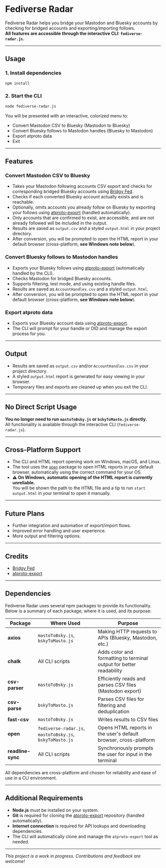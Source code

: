 # Fediverse Radar

Fediverse Radar helps you bridge your Mastodon and Bluesky accounts by checking for bridged accounts and exporting/importing follows.  
**All features are accessible through the interactive CLI: `fediverse-radar.js`.**

---

## Usage

### 1. Install dependencies

```sh
npm install
```

### 2. Start the CLI

```sh
node fediverse-radar.js
```

You will be presented with an interactive, colorized menu to:

- Convert Mastodon CSV to Bluesky (Mastodon to Bluesky)
- Convert Bluesky follows to Mastodon handles (Bluesky to Mastodon)
- Export atproto data
- Exit

---

## Features

### Convert Mastodon CSV to Bluesky

- Takes your Mastodon following accounts CSV export and checks for corresponding bridged Bluesky accounts using [Bridgy Fed](https://fed.brid.gy/).
- Checks if each converted Bluesky account actually exists and is reachable.
- Optionally, omits accounts you already follow on Bluesky by exporting your follows using [atproto-export](https://github.com/rdp-studio/atproto-export) (handled automatically).
- Only accounts that are confirmed to exist, are accessible, and are not already followed will be included in the output.
- Results are saved as `output.csv` and a styled `output.html` in your project directory.
- After conversion, you will be prompted to open the HTML report in your default browser (cross-platform, **see Windows note below**).

### Convert Bluesky follows to Mastodon handles

- Exports your Bluesky follows using [atproto-export](https://github.com/rdp-studio/atproto-export) (automatically handled by the CLI).
- Checks Mastodon for bridged Bluesky accounts.
- Supports filtering, test mode, and using existing handle files.
- Results are saved as `AccountHandles.csv` and a styled `output.html`.
- After conversion, you will be prompted to open the HTML report in your default browser (cross-platform, **see Windows note below**).

### Export atproto data

- Exports your Bluesky account data using [atproto-export](https://github.com/rdp-studio/atproto-export).
- The CLI will prompt for your handle or DID and manage the export process for you.

---

## Output

- Results are saved as `output.csv` and/or `AccountHandles.csv` in your project directory.
- A styled `output.html` report is generated for easy viewing in your browser.
- Temporary files and exports are cleaned up when you exit the CLI.

---

## No Direct Script Usage

**You no longer need to run `mastoToBsky.js` or `bskyToMasto.js` directly.**  
All functionality is available through the interactive CLI (`fediverse-radar.js`).

---

## Cross-Platform Support

- The CLI and HTML report opening work on Windows, macOS, and Linux.
- The tool uses the [`open`](https://www.npmjs.com/package/open) package to open HTML reports in your default browser, automatically using the correct command for your OS.
- **⚠️ On Windows, automatic opening of the HTML report is currently unreliable.**  
  You will be shown the path to the HTML file and a tip to run `start output.html` in your terminal to open it manually.

---

## Future Plans

- Further integration and automation of export/import flows.
- Improved error handling and user experience.
- More output and filtering options.

---

## Credits

- [Bridgy Fed](https://fed.brid.gy/)
- [atproto-export](https://github.com/rdp-studio/atproto-export)

---

## Dependencies

Fediverse Radar uses several npm packages to provide its functionality. Below is a summary of each package, where it is used, and its purpose:

| Package         | Where Used                      | Purpose                                                                 |
|-----------------|--------------------------------|-------------------------------------------------------------------------|
| **axios**       | `mastoToBsky.js`, `bskyToMasto.js` | Making HTTP requests to APIs (Bluesky, Mastodon, etc.)                  |
| **chalk**       | All CLI scripts                | Adds color and formatting to terminal output for better readability     |
| **csv-parser**  | `mastoToBsky.js`               | Efficiently reads and parses CSV files (Mastodon export)                |
| **csv-parse**   | `bskyToMasto.js`               | Parses CSV files for filtering and deduplication                        |
| **fast-csv**    | `mastoToBsky.js`               | Writes results to CSV files                                             |
| **open**        | `fediverse-radar.js`, `mastoToBsky.js`, `bskyToMasto.js` | Opens HTML reports in the user's default browser, cross-platform        |
| **readline-sync** | All CLI scripts              | Synchronously prompts the user for input in the terminal                |

All dependencies are cross-platform and chosen for reliability and ease of use in a CLI environment.

---

## Additional Requirements

- **Node.js** must be installed on your system.
- **Git** is required for cloning the [atproto-export](https://github.com/rdp-studio/atproto-export) repository (handled automatically).
- **Internet connection** is required for API lookups and downloading dependencies.
- The CLI will automatically clone and manage the `atproto-export` tool as needed.

---

_This project is a work in progress. Contributions and feedback are welcome!_
